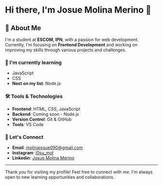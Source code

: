 # Hi there, I'm Josue Molina Merino 👋


## 🚀 About Me

I'm a student at **ESCOM, IPN**, with a passion for web development. Currently, I'm focusing on **Frontend Development** and working on improving my skills through various projects and challenges.

### 🌱 I'm currently learning

- JavaScript
- CSS
- **Next on my list**: Node.js

### 🛠️ Tools & Technologies

- **Frontend**: HTML, CSS, JavaScript
- **Backend**: Coming soon - Node.js
- **Version Control**: Git & GitHub
- **Tools**: VS Code

### 🤝 Let's Connect

- **Email**: [molinajosue090@gmail.com](mailto:tu-correo@example.com)
- **Instagram**: [j0su_mol](https://www.instagram.com/j0su_mol)
- **Linkedin**: [Josue Molina Merino](https://www.linkedin.com/me?trk=p_mwlite_feed-secondary_nav)


---

Thank you for visiting my profile! Feel free to connect with me. I'm always open to new learning opportunities and collaborations.
